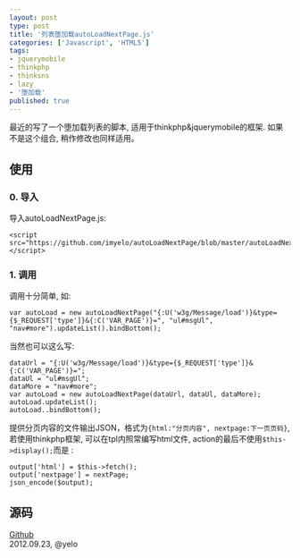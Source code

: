 ```yaml
---
layout: post
type: post
title: '列表堕加载autoLoadNextPage.js'
categories: ['Javascript', 'HTML5']
tags:
- jquerymobile
- thinkphp
- thinksns
- lazy
- '堕加载'
published: true
---
```


最近的写了一个堕加载列表的脚本, 适用于thinkphp&jquerymobile的框架. 如果不是这个组合, 稍作修改也同样适用。

## 使用

### 0. 导入

导入autoLoadNextPage.js:  

	<script src="https://github.com/imyelo/autoLoadNextPage/blob/master/autoLoadNextPage.js"></script>

### 1. 调用

调用十分简单, 如:

	var autoLoad = new autoLoadNextPage("{:U('w3g/Message/load')}&type={$_REQUEST['type']}&{:C('VAR_PAGE')}=", "ul#msgUl", "nav#more").updateList().bindBottom();

当然也可以这么写:

	dataUrl = "{:U('w3g/Message/load')}&type={$_REQUEST['type']}&{:C('VAR_PAGE')}=";
	dataUl = "ul#msgUl";
	dataMore = "nav#more";
	var autoLoad = new autoLoadNextPage(dataUrl, dataUl, dataMore);
	autoLoad.updateList();
	autoLoad..bindBottom();

提供分页内容的文件输出JSON，格式为`{html:"分页内容", nextpage:下一页页码}`, 若使用thinkphp框架, 可以在tpl内照常编写html文件, action的最后不使用`$this->display();`而是 :

	output['html'] = $this->fetch();
	output['nextpage'] = nextPage;
	json_encode($output);

## 源码
[Github](https://github.com/imyelo/autoLoadNextPage)  
2012.09.23, @yelo
